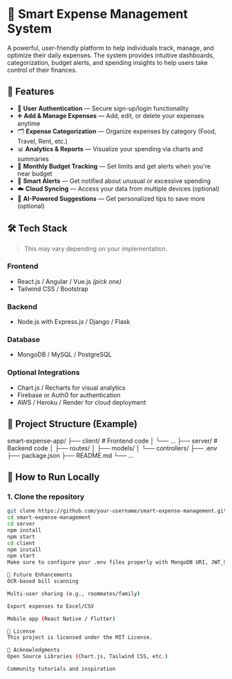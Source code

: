 # 💸 Smart Expense Management System

A powerful, user-friendly platform to help individuals track, manage, and optimize their daily expenses. The system provides intuitive dashboards, categorization, budget alerts, and spending insights to help users take control of their finances.

## 🚀 Features

- 🔐 **User Authentication** — Secure sign-up/login functionality
- ➕ **Add & Manage Expenses** — Add, edit, or delete your expenses anytime
- 🗂️ **Expense Categorization** — Organize expenses by category (Food, Travel, Rent, etc.)
- 📊 **Analytics & Reports** — Visualize your spending via charts and summaries
- 📅 **Monthly Budget Tracking** — Set limits and get alerts when you're near budget
- 🔔 **Smart Alerts** — Get notified about unusual or excessive spending
- ☁️ **Cloud Syncing** — Access your data from multiple devices (optional)
- 🤖 **AI-Powered Suggestions** — Get personalized tips to save more (optional)

## 🛠️ Tech Stack

> This may vary depending on your implementation.

### Frontend
- React.js / Angular / Vue.js *(pick one)*
- Tailwind CSS / Bootstrap

### Backend
- Node.js with Express.js / Django / Flask

### Database
- MongoDB / MySQL / PostgreSQL

### Optional Integrations
- Chart.js / Recharts for visual analytics
- Firebase or Auth0 for authentication
- AWS / Heroku / Render for cloud deployment

## 📂 Project Structure (Example)

smart-expense-app/
├── client/ # Frontend code
│ └── ...
├── server/ # Backend code
│ ├── routes/
│ ├── models/
│ └── controllers/
├── .env
├── package.json
├── README.md
└── ...
## 🧪 How to Run Locally

### 1. Clone the repository

```bash
git clone https://github.com/your-username/smart-expense-management.git
cd smart-expense-management
cd server
npm install
npm start
cd client
npm install
npm start
Make sure to configure your .env files properly with MongoDB URI, JWT_SECRET, etc.

🧠 Future Enhancements
OCR-based bill scanning

Multi-user sharing (e.g., roommates/family)

Export expenses to Excel/CSV

Mobile app (React Native / Flutter)

📃 License
This project is licensed under the MIT License.

🙌 Acknowledgments
Open Source Libraries (Chart.js, Tailwind CSS, etc.)

Community tutorials and inspiration
